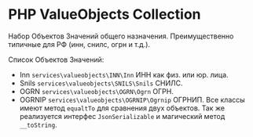 PHP ValueObjects Collection
==

Набор Объектов Значений общего назначения. 
Преимущественно типичные для РФ (инн, снилс, огрн и т.д.).

Список Объектов Значений:

 - Inn `services\valueobjects\INN\Inn` ИНН как физ. или юр. лица.
 - Snils `services\valueobjects\SNILS\Snils` СНИЛС.
 - OGRN `services\valueobjects\OGRN\Ogrn` ОГРН.
 - OGRNIP `services\valueobjects\OGRNIP\Ogrnip` ОГРНИП.
 Все классы имеют метод `equaltTo` для сравнения двух объектов.
 Так же реализуется интерфес `JsonSerializable` и магический метод `__toString`.
 